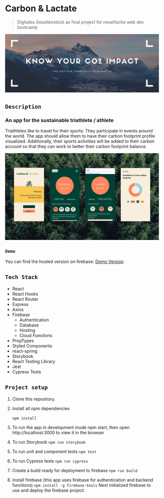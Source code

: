 # Carbon & Lactate

> Digitales Gesellenstück as final project for neuefische web dev bootcamp

![hero](src/images/readme/carbon&lactate.png)

## `Description`

### An app for the sustainable triathlete / athlete

Triathletes like to travel for their sports: They participate in events around the world. The app should allow them to have their carbon footprint profile visualized. Additionally, their sports activities will be added to their carbon account so that they can work to better their carbon footprint balance.

![app images](src/images/readme/Screenshots.png)

### `Demo`

You can find the hosted version on firebase:
[Demo Version](https://capstone-project-c74dc.web.app/)

## `Tech Stack`

- React
- React Hooks
- React Router
- Express
- Axios
- Firebase
  - Authentication
  - Database
  - Hosting
  - Cloud Functions
- PropTypes
- Styled Components
- react-spring
- Storybook
- React Testing Library
- Jest
- Cypress Tests

## `Project setup`

1. Clone this repository.
2. Install all npm dependencies

   `npm install`

3. To run the app in development mode npm start, then open http://localhost:3000 to view it in the browser
4. To run Storybook
   `npm run storybook`
5. To run unit and component tests
   `npm test`
6. To run Cypress tests
   `npm run cypress`
7. Create a build ready for deployment to firebase
   `npm run build`
8. Install firebase (this app uses firebase for authentication and backend functions)
   `npm install -g firebase-tools`
   Next initialized firebase to use and deploy the firebase project.
